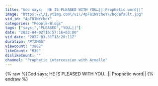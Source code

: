 ```yaml
---
title: "God says;  HE IS PLEASED WITH YOU…|| Prophetic word||"
image: "https:\/\/i.ytimg.com\/vi\/4pF81NYcheY\/hqdefault.jpg"
vid_id: "4pF81NYcheY"
categories: "People-Blogs"
tags: ["says;","PLEASED","YOU…||"]
date: "2022-04-02T16:57:16+03:00"
vid_date: "2022-03-31T13:20:11Z"
duration: "PT2M6S"
viewcount: "3802"
likeCount: "630"
dislikeCount: ""
channel: "Prophetic intercession with Armelle"
---
```

{% raw %}God says;  HE IS PLEASED WITH YOU…|| Prophetic word|| {% endraw %}
